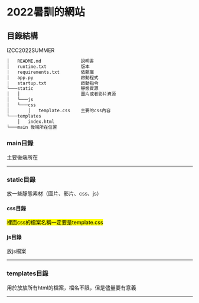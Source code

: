 # 2022暑訓的網站



## 目錄結構

IZCC2022SUMMER

````python
│   README.md               說明書
│   runtime.txt             版本
|   requirements.txt        依賴庫
│   app.py                  啟動程式
|   startup.txt             啟動指令
└───static                  靜態資源
│   │                       圖片或者影片資源
│   └───js
│   └───css
│       │   template.css    主要的css內容
└───templates
    │   index.html
└───main 後端所在位置
````

### main目錄

主要後端所在

---
### static目錄

放一些靜態素材（圖片、影片、css、js）

#### css目錄

<mark>裡面css的檔案名稱一定要是template.css</mark>

#### js目錄

放js檔案

----
### templates目錄
用於放放所有html的檔案，檔名不限，但是儘量要有意義

---